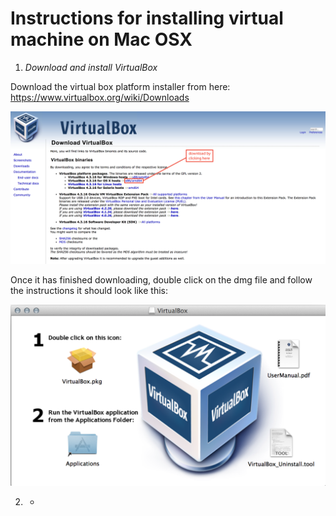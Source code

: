 # Instructions for installing virtual machine on Mac OSX

1. *Download and install VirtualBox*

  Download the virtual box platform installer from here: https://www.virtualbox.org/wiki/Downloads
  
  ![osx link](https://github.com/ContentMine/ebi_workshop_20141006/blob/master/assets/mac1.png)
  
  Once it has finished downloading, double click on the dmg file and follow the instructions
  it should look like this:
  
  ![osx install](https://github.com/ContentMine/ebi_workshop_20141006/blob/master/assets/mac2.png)

2. *
